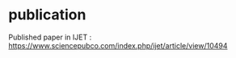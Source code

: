 # publication
Published paper in IJET : https://www.sciencepubco.com/index.php/ijet/article/view/10494
